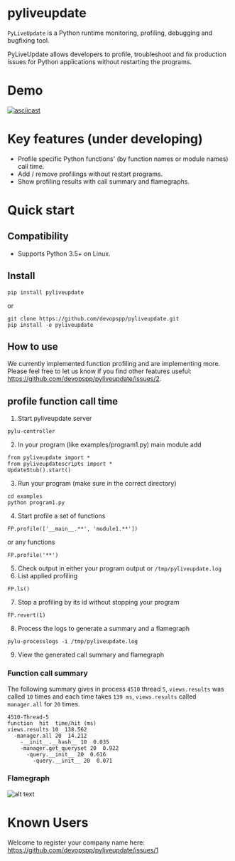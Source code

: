 # pyliveupdate
`PyLiveUpdate` is a Python runtime monitoring, profiling, debugging and bugfixing tool.

PyLiveUpdate allows developers to profile, troubleshoot and fix production issues for Python applications without restarting the programs.

# Demo

[![asciicast](https://asciinema.org/a/yBJ24GinkhK3bizbVE1tGLFhy.svg)](https://asciinema.org/a/yBJ24GinkhK3bizbVE1tGLFhy)

# Key features (under developing)
* Profile specific Python functions' (by function names or module names) call time.
* Add / remove profilings without restart programs.
* Show profiling results with call summary and flamegraphs.

# Quick start

## Compatibility
* Supports Python 3.5+ on Linux. 

## Install

```
pip install pyliveupdate
```
or
```
git clone https://github.com/devopspp/pyliveupdate.git
pip install -e pyliveupdate
```

## How to use
We currently implemented function profiling and are implementing more.
Please feel free to let us know if you find other features useful: https://github.com/devopspp/pyliveupdate/issues/2.

## profile function call time

1. Start pyliveupdate server
```
pylu-controller
```
2. In your program (like examples/program1.py) main module add 
```	
from pyliveupdate import *
from pyliveupdatescripts import *
UpdateStub().start()
```
3. Run your program (make sure in the correct directory)
```
cd examples
python program1.py
```
4. Start profile a set of functions
```
FP.profile(['__main__.**', 'module1.**'])
```
or
any functions
```
FP.profile('**')
```
5. Check output in either your program output or `/tmp/pyliveupdate.log`
6. List applied profiling
```
FP.ls()
```
7. Stop a profiling by its id without stopping your program
```
FP.revert(1)
```
8. Process the logs to generate a summary and a flamegraph
```
pylu-processlogs -i /tmp/pyliveupdate.log
```
9. View the generated call summary and flamegraph
### Function call summary
The following summary gives in process `4510` thread `5`, `views.results` was called `10` times and each time takes `139 ms`, `views.results` called `manager.all` for `20` times.
```
4510-Thread-5
function  hit  time/hit (ms)
views.results 10  138.562
  -manager.all 20  14.212
    -__init__.__hash__ 10  0.035
    -manager.get_queryset 20  0.922
      -query.__init__ 20  0.616
        -query.__init__ 20  0.071
```
### Flamegraph
![alt text](examples/pyliveupdate.log.svg)



# Known Users
Welcome to register your company name here: https://github.com/devopspp/pyliveupdate/issues/1
